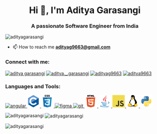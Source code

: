 <h1 align="center">Hi 👋, I'm Aditya Garasangi</h1>
<h3 align="center">A passionate Software Engineer from India</h3>

<p align="left"> <img src="https://komarev.com/ghpvc/?username=adityagarasangi&label=Profile%20views&color=0e75b6&style=flat" alt="adityagarasangi" /> </p>

- 📫 How to reach me **adityag9663@gmail.com**

<h3 align="left">Connect with me:</h3>
<p align="left">
<a href="https://linkedin.com/in/aditya garasangi" target="blank"><img align="center" src="https://raw.githubusercontent.com/rahuldkjain/github-profile-readme-generator/master/src/images/icons/Social/linked-in-alt.svg" alt="aditya garasangi" height="30" width="40" /></a>
<a href="https://instagram.com/aditya._.garasangi" target="blank"><img align="center" src="https://raw.githubusercontent.com/rahuldkjain/github-profile-readme-generator/master/src/images/icons/Social/instagram.svg" alt="aditya._.garasangi" height="30" width="40" /></a>
<a href="https://www.codechef.com/users/adityag9663" target="blank"><img align="center" src="https://cdn.jsdelivr.net/npm/simple-icons@3.1.0/icons/codechef.svg" alt="adityag9663" height="30" width="40" /></a>
<a href="https://www.leetcode.com/aditya9663" target="blank"><img align="center" src="https://raw.githubusercontent.com/rahuldkjain/github-profile-readme-generator/master/src/images/icons/Social/leet-code.svg" alt="aditya9663" height="30" width="40" /></a>
</p>

<h3 align="left">Languages and Tools:</h3>
<p align="left"> <a href="https://angular.io" target="_blank" rel="noreferrer"> <img src="https://angular.io/assets/images/logos/angular/angular.svg" alt="angular" width="40" height="40"/> </a> <a href="https://www.cprogramming.com/" target="_blank" rel="noreferrer"> <img src="https://raw.githubusercontent.com/devicons/devicon/master/icons/c/c-original.svg" alt="c" width="40" height="40"/> </a> <a href="https://www.w3schools.com/css/" target="_blank" rel="noreferrer"> <img src="https://raw.githubusercontent.com/devicons/devicon/master/icons/css3/css3-original-wordmark.svg" alt="css3" width="40" height="40"/> </a> <a href="https://www.figma.com/" target="_blank" rel="noreferrer"> <img src="https://www.vectorlogo.zone/logos/figma/figma-icon.svg" alt="figma" width="40" height="40"/> </a> <a href="https://git-scm.com/" target="_blank" rel="noreferrer"> <img src="https://www.vectorlogo.zone/logos/git-scm/git-scm-icon.svg" alt="git" width="40" height="40"/> </a> <a href="https://www.w3.org/html/" target="_blank" rel="noreferrer"> <img src="https://raw.githubusercontent.com/devicons/devicon/master/icons/html5/html5-original-wordmark.svg" alt="html5" width="40" height="40"/> </a> <a href="https://www.java.com" target="_blank" rel="noreferrer"> <img src="https://raw.githubusercontent.com/devicons/devicon/master/icons/java/java-original.svg" alt="java" width="40" height="40"/> </a> <a href="https://developer.mozilla.org/en-US/docs/Web/JavaScript" target="_blank" rel="noreferrer"> <img src="https://raw.githubusercontent.com/devicons/devicon/master/icons/javascript/javascript-original.svg" alt="javascript" width="40" height="40"/> </a> <a href="https://www.linux.org/" target="_blank" rel="noreferrer"> <img src="https://raw.githubusercontent.com/devicons/devicon/master/icons/linux/linux-original.svg" alt="linux" width="40" height="40"/> </a> <a href="https://www.python.org" target="_blank" rel="noreferrer"> <img src="https://raw.githubusercontent.com/devicons/devicon/master/icons/python/python-original.svg" alt="python" width="40" height="40"/> </a> </p>

<p><img align="left" src="https://github-readme-stats.vercel.app/api/top-langs?username=adityagarasangi&show_icons=true&locale=en&layout=compact" alt="adityagarasangi" /></p>

<p>&nbsp;<img align="center" src="https://github-readme-stats.vercel.app/api?username=adityagarasangi&show_icons=true&locale=en" alt="adityagarasangi" /></p>

<p><img align="center" src="https://github-readme-streak-stats.herokuapp.com/?user=adityagarasangi&" alt="adityagarasangi" /></p>
